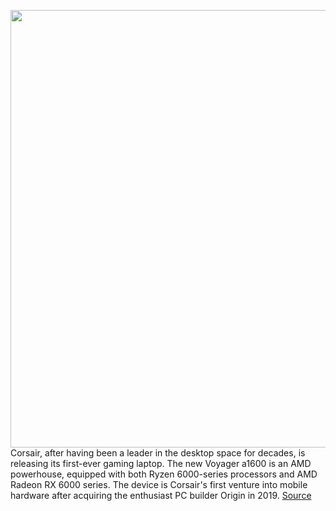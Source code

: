 <img src='https://cdn.vox-cdn.com/thumbor/Ab06QJn1DAikD25QdI2B_Uhdy_c=/0x0:2400x1600/1200x800/filters:focal(1008x608:1392x992)/cdn.vox-cdn.com/uploads/chorus_image/image/70899494/CORSAIR_VOYAGER_32_UK.0.png' width='700px' /><br/>
Corsair, after having been a leader in the desktop space for decades, is releasing its first-ever gaming laptop. The new Voyager a1600 is an AMD powerhouse, equipped with both Ryzen 6000-series processors and AMD Radeon RX 6000 series. The device is Corsair's first venture into mobile hardware after acquiring the enthusiast PC builder Origin in 2019.
<a href='https://www.theverge.com/2022/5/23/23132641/corsair-voyager-a1600-gaming-laptop-amd-advantage-announcement'> Source <a/>